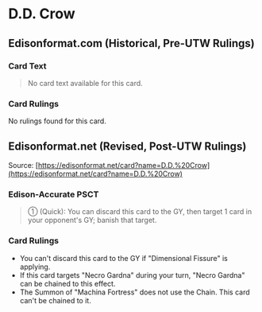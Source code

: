 # D.D. Crow

## Edisonformat.com (Historical, Pre-UTW Rulings)

### Card Text

> No card text available for this card.

### Card Rulings

No rulings found for this card.

## Edisonformat.net (Revised, Post-UTW Rulings)

Source: [https://edisonformat.net/card?name=D.D.%20Crow](https://edisonformat.net/card?name=D.D.%20Crow)

### Edison-Accurate PSCT

> ① (Quick): You can discard this card to the GY, then target 1 card in your opponent's GY; banish that target.

### Card Rulings

*   You can't discard this card to the GY if "Dimensional Fissure" is applying.
*   If this card targets "Necro Gardna" during your turn, "Necro Gardna" can be chained to this effect.
*   The Summon of "Machina Fortress" does not use the Chain. This card can't be chained to it.
            